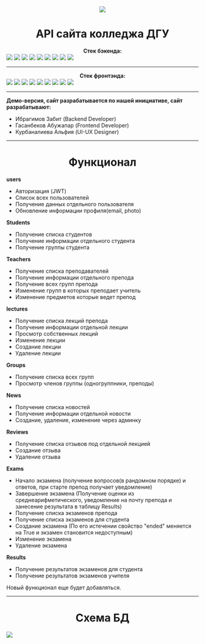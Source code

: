 <div align="center"><img src='https://i.ibb.co/KynPGt7/msg-4140878701-36722.jpg'></div>

<h1 align="center">API сайта колледжа ДГУ</h1>

<center><b>Стек бэкенда:</b></center>     

<div>
    <img src="https://img.shields.io/badge/DJANGO-REST-ff1709?style=for-the-badge&logo=django&logoColor=white&color=ff1709&labelColor=gray">
    <img src="https://img.shields.io/badge/Celery-37814A.svg?style=for-the-badge&logo=Celery&logoColor=white">
    <img src="https://img.shields.io/badge/PostgreSQL-4169E1.svg?style=for-the-badge&logo=PostgreSQL&logoColor=white">
    <img src="https://img.shields.io/badge/Redis-DC382D.svg?style=for-the-badge&logo=Redis&logoColor=white">
    <img src="https://img.shields.io/badge/Docker-2496ED.svg?style=for-the-badge&logo=Docker&logoColor=white">
    <img src="https://img.shields.io/badge/Postman-FF6C37.svg?style=for-the-badge&logo=Postman&logoColor=white">
    <img src="https://img.shields.io/badge/-Linux-185885?logo=linux&style=for-the-badge&logoColor=fff">
    <img src="https://img.shields.io/badge/nginx-%23009639.svg?style=for-the-badge&logo=nginx&logoColor=white">
    <img src="https://img.shields.io/badge/git-%23F05033.svg?style=for-the-badge&logo=git&logoColor=white">
</div>

---

<center><b>Стек фронтэнда:</b></center>     

<div>
    <img src="https://img.shields.io/badge/Javascript-F0DB4F?style=for-the-badge&labelColor=black&logo=javascript&logoColor=F0DB4F">
    <img src="https://img.shields.io/badge/-React-61DBFB?style=for-the-badge&labelColor=black&logo=react&logoColor=61DBFB">
    <img src="https://img.shields.io/badge/CSS3-1572B6?style=for-the-badge&logo=css3&logoColor=white">
    <img src="https://img.shields.io/badge/HTML5-E34F26?style=for-the-badge&logo=html5&logoColor=white">
    <img src="https://img.shields.io/badge/Sass-CC6699?style=for-the-badge&logo=sass&logoColor=white">
    <img src="https://img.shields.io/badge/Redux-593D88?style=for-the-badge&logo=redux&logoColor=white">
    <img src="https://img.shields.io/badge/Bootstrap-563D7C?style=for-the-badge&logo=bootstrap&logoColor=white">
    <img src="https://img.shields.io/badge/-React_Query-FF4154?style=for-the-badge&logo=react%20query&logoColor=white">
    <img src="https://img.shields.io/badge/Nodejs-3C873A?style=for-the-badge&labelColor=black&logo=node.js&logoColor=3C873A">
</div>

---

**Демо-версия, сайт разрабатывается по нашей инициативе, сайт разрабатывают:**

- Ибрагимов Забит (Backend Developer)
- Гасанбеков Абужапар (Frontend Developer)
- Курбаналиева Альфия (UI-UX Designer)

---

<h1 align="center">Функционал</h1>

**users**
- Авторизация (JWT)
- Список всех пользователей
- Получение данных отдельного пользователя
- Обновление информации профиля(email, photo)

**Students**
- Получение списка студентов
- Получение информации отдельного студента
- Получение группы студента

**Teachers**
- Получение списка преподавателей
- Получение информации отдельного препода
- Получение всех групп препода
- Изменение групп в которых преподает учитель
- Изменение предметов которые ведет препод

**lectures**
- Получение списка лекций препода
- Получение информации отдельной лекции
- Просмотр собственных лекций
- Изменение лекции
- Создание лекции
- Удаление лекции

**Groups**
- Получение списка всех групп
- Просмотр членов группы (одногруппники, преподы)

**News**
- Получение списка новостей
- Получение информации отдельной новости
- Создание, удаление, изменение через админку

**Reviews**
- Получение списка отзывов под отдельной лекцией
- Создание отзыва
- Удаление отзыва

**Exams**
- Начало экзамена (получение вопросов(в рандомном порядке) и ответов, при старте препод получает уведомление)
- Завершение экзамена (Получение оценки из среднеарифметического, уведомление на почту препода и занесение результата в таблицу Results)
- Получение списка экзаменов препода
- Получение списка экзаменов для студента
- Создание экзамена (По его истечении свойство "ended" меняется на True и экзамен становится недоступным)
- Изменение экзамена
- Удаление экзамена

**Results**
- Получение результатов экзаменов для студента
- Получение результатов экзаменов учителя

Новый функционал еще будет добавляться.

---

<h1 align="center">Схема БД</h1>

<img src='https://i.ibb.co/2nLHGG0/Copy-of-Untitled-Diagram.png'>
